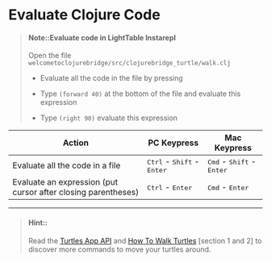 # Evaluate Clojure Code

> #### Note::Evaluate code in LightTable Instarepl
> Open the file `welcometoclojurebridge/src/clojurebridge_turtle/walk.clj`
>
> * Evaluate all the code in the file by pressing
>
> * Type `(forward 40)` at the bottom of the file and evaluate this expression 
>
> * Type `(right 90)` evaluate this expression

| Action                                                        | PC Keypress                                           | Mac Keypress                                         |
|---------------------------------------------------------------|-------------------------------------------------------|------------------------------------------------------|
| Evaluate all the code in a file                               | <kbd>Ctrl</kbd> - <kbd>Shift</kbd> - <kbd>Enter</kbd> | <kbd>Cmd</kbd> - <kbd>Shift</kbd> - <kbd>Enter</kbd> |
| Evaluate an expression (put cursor after closing parentheses) | <kbd>Ctrl</kbd> - <kbd>Enter</kbd>                    | <kbd>Cmd</kbd> - <kbd>Enter</kbd>                    |


<hr />

> #### Hint::
> Read the [Turtles App API](https://github.com/ClojureBridge/welcometoclojurebridge/blob/master/outline/TURTLE.md) and [How To Walk Turtles](https://github.com/ClojureBridge/welcometoclojurebridge/blob/master/outline/TURTLE-SAMPLES.md) [section 1 and 2] to discover more commands to move your turtles around.
